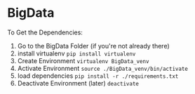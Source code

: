 # BigData

To Get the Dependencies:
1. Go to the BigData Folder (if you're not already there)
2. install virtualenv
```pip install virtualenv```
3. Create Environment
```virtualenv BigData_venv```
3. Activate Environment
```source ./BigData_venv/bin/activate```
4. load dependencies
```pip install -r ./requirements.txt```
5. Deactivate Environment (later)
```deactivate```